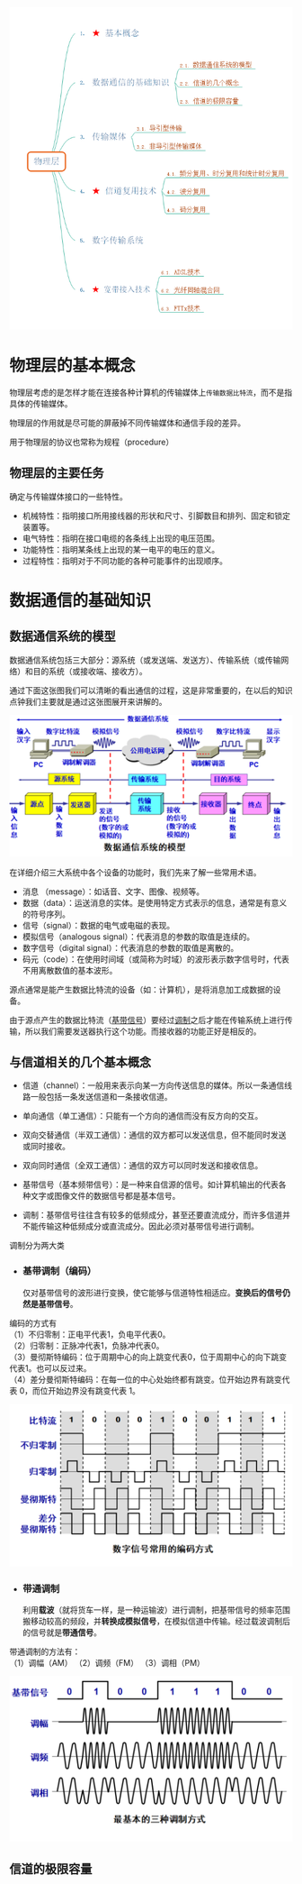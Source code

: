 ![思维导图](../public/network/mind.png)

# 物理层的基本概念

物理层考虑的是怎样才能在连接各种计算机的传输媒体上`传输数据比特流`，而不是指具体的传输媒体。  

物理层的作用就是尽可能的屏蔽掉不同传输媒体和通信手段的差异。  

用于物理层的协议也常称为规程（procedure）  

## 物理层的主要任务

确定与传输媒体接口的一些特性。  

- 机械特性：指明接口所用接线器的形状和尺寸、引脚数目和排列、固定和锁定装置等。  
- 电气特性：指明在接口电缆的各条线上出现的电压范围。  
- 功能特性：指明某条线上出现的某一电平的电压的意义。  
- 过程特性：指明对于不同功能的各种可能事件的出现顺序。  

# 数据通信的基础知识
  
## 数据通信系统的模型

数据通信系统包括三大部分：源系统（或发送端、发送方）、传输系统（或传输网络）和目的系统（或接收端、接收方）。  

通过下面这张图我们可以清晰的看出通信的过程，这是非常重要的，在以后的知识点钟我们主要就是通过这张图展开来讲解的。  

![数据通信系统模型](../public/network/dcs.png)  

在详细介绍三大系统中各个设备的功能时，我们先来了解一些常用术语。  

- 消息 （message）：如话音、文字、图像、视频等。  
- 数据（data）：运送消息的实体。是使用特定方式表示的信息，通常是有意义的符号序列。  
- 信号（signal）：数据的电气或电磁的表现。  
- 模拟信号（analogous signal）：代表消息的参数的取值是连续的。  
- 数字信号（digital signal）：代表消息的参数的取值是离散的。  
- 码元（code）：在使用时间域（或简称为时域）的波形表示数字信号时，代表不用离散数值的基本波形。  

源点通常是能产生数据比特流的设备（如：计算机），是将消息加工成数据的设备。  

由于源点产生的数据比特流（[基带信号](#1)）要经过[调制](#2)之后才能在传输系统上进行传输，所以我们需要发送器执行这个功能。而接收器的功能正好是相反的。  

## 与信道相关的几个基本概念

- 信道（channel）：一般用来表示向某一方向传送信息的媒体。所以一条通信线路一般包括一条发送信道和一条接收信道。  

- 单向通信（单工通信）：只能有一个方向的通信而没有反方向的交互。  

- 双向交替通信（半双工通信）：通信的双方都可以发送信息，但不能同时发送或同时接收。  

- 双向同时通信（全双工通信）：通信的双方可以同时发送和接收信息。  
  
- <span id=1>基带信号（基本频带信号）</span>：是一种来自信源的信号。如计算机输出的代表各种文字或图像文件的数据信号都是基本信号。  

- <span id=2>调制：基带信号往往含有较多的低频成分，甚至还要直流成分，而许多信道并不能传输这种低频成分或直流成分。因此必须对基带信号进行调制。  
  
调制分为两大类  

- ### 基带调制（编码）
    仅对基带信号的波形进行变换，使它能够与信道特性相适应。**变换后的信号仍然是基带信号**。  

编码的方式有  
（1）不归零制：正电平代表1，负电平代表0。  
（2）归零制：正脉冲代表1，负脉冲代表0。  
（3）曼彻斯特编码：位于周期中心的向上跳变代表0，位于周期中心的向下跳变代表1。也可以反过来。  
（4）差分曼彻斯特编码：在每一位的中心处始终都有跳变。位开始边界有跳变代表 0，而位开始边界没有跳变代表 1。  

![编码方式](../public/network/codestyle.png)
  
- ### 带通调制
    利用**载波**（就将货车一样，是一种运输波）进行调制，把基带信号的频率范围搬移动较高的频段，并**转换成模拟信号**，在模拟信道中传输。经过载波调制后的信号就是**带通信号**。  

带通调制的方法有：  
（1）调幅（AM）
（2）调频（FM）
（3）调相（PM）  

![带通调制方法](../public/network/modulate.png)  


## 信道的极限容量
    

